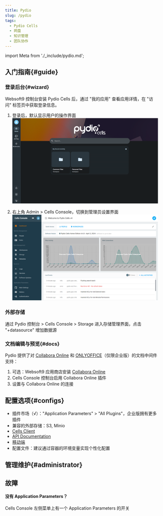 ```yaml
---
title: Pydio
slug: /pydio
tags:
  - Pydio Cells
  - 网盘
  - 知识管理
  - 团队协作
---
```


import Meta from './_include/pydio.md';

<Meta name="meta" />

## 入门指南{#guide}

### 登录后台{#wizard}

Websoft9 控制台安装 Pydio Cells 后，通过 "我的应用" 查看应用详情，在 "访问" 标签页中获取登录信息。  

1. 登录后，默认显示用户的操作界面
   ![](./assets/pydio-userconsole-websoft9.png)

2. 右上角 Admin > Cells Console，切换到管理员设置界面
   ![](./assets/pydio-adminconsole-websoft9.png)

### 外部存储

通过 Pydio 控制台 > Cells Console > Storage 进入存储管理界面，点击 "+datasource" 增加数据源

### 文档编辑与预览{#docs}

Pydio 提供了对 [Collabora Online](./collabora) 和 [ONLYOFFICE](./onlyofficedocs)（仅限企业版）的文档中间件支持：

1. 可选：Websoft9 应用商店安装 [Collabora Online](./collabora)
2. Cells Console 控制台启用 Collabora Online 插件
2. 设置与 Collabora Online 的连接

## 配置选项{#configs}

- 插件市场（√）："Application Parameters" > "All Plugins"，企业版拥有更多插件
- 兼容的外部存储：S3, Minio
- [Cells Client](https://pydio.com/en/docs/developer-guide/cells-client)
- [API Documentation](https://pydio.com/en/docs/developer-guide)
- [移动端](https://pydio.com/en/download)
- 配置文件：建议通过容器的环境变量实现个性化配置

## 管理维护{#administrator}

## 故障

#### 没有 Application Parameters？

Cells Console 左侧菜单上有一个 Application Parameters 的开关